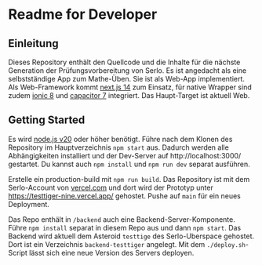 # Readme for Developer

## Einleitung

Dieses Repository enthält den Quellcode und die Inhalte für die nächste Generation der Prüfungsvorbereitung von Serlo. Es ist angedacht als eine selbstständige App zum Mathe-Üben. Sie ist als Web-App implementiert. Als Web-Framework kommt [next.js 14](https://nextjs.org/) zum Einsatz, für native Wrapper sind zudem [ionic 8](https://ionicframework.com/) und [capacitor 7](https://capacitorjs.com/docs) integriert. Das Haupt-Target ist aktuell Web.

## Getting Started

Es wird [node.js v20](https://nodejs.org/en) oder höher benötigt. Führe nach dem Klonen des Repository im Hauptverzeichnis `npm start` aus. Dadurch werden alle Abhängigkeiten installiert und der Dev-Server auf http://localhost:3000/ gestartet. Du kannst auch `npm install` und `npm run dev` separat ausführen.

Erstelle ein production-build mit `npm run build`. Das Repository ist mit dem Serlo-Account von [vercel.com](https://vercel.com) und dort wird der Prototyp unter https://testtiger-nine.vercel.app/ gehostet. Pushe auf `main` für ein neues Deployment.

Das Repo enthält in `/backend` auch eine Backend-Server-Komponente. Führe `npm install` separat in diesem Repo aus und dann `npm start`. Das Backend wird aktuell dem Asteroid `testtige` des Serlo-Uberspace gehostet. Dort ist ein Verzeichnis `backend-testtiger` angelegt. Mit dem `./deploy.sh`-Script lässt sich eine neue Version des Servers deployen.

## 
